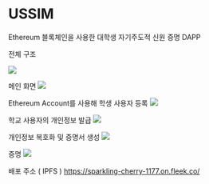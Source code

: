 # USSIM

 Ethereum 블록체인을 사용한 대학생 자기주도적 신원 증명 DAPP

전체 구조

 ![](https://i.imgur.com/RoywCDu.png)

 메인 화면
![](https://i.imgur.com/mvbAKGt.png)

Ethereum Account를 사용해 학생 사용자 등록
![](https://i.imgur.com/MwgSR8X.png)

학교 사용자의 개인정보 발급
![](https://i.imgur.com/nBxMNOm.png)

개인정보 복호화 및 증명서 생성
![](https://i.imgur.com/dP6bxER.png)

증명
![](https://i.imgur.com/mU1IVoS.png)

배포 주소 ( IPFS )
https://sparkling-cherry-1177.on.fleek.co/
